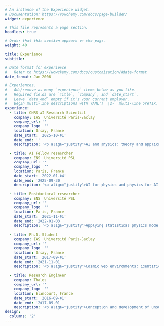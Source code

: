 ```yaml
---
# An instance of the Experience widget.
# Documentation: https://wowchemy.com/docs/page-builder/
widget: experience

# This file represents a page section.
headless: true

# Order that this section appears on the page.
weight: 40

title: Experience
subtitle:

# Date format for experience
#   Refer to https://wowchemy.com/docs/customization/#date-format
date_format: Jan 2006

# Experiences.
#   Add/remove as many `experience` items below as you like.
#   Required fields are `title`, `company`, and `date_start`.
#   Leave `date_end` empty if it's your current employer.
#   Begin multi-line descriptions with YAML's `|2-` multi-line prefix.
experience:
  - title: CNRS AI Research Scientist
    company: IAS, Université Paris-Saclay
    company_url: ''
    company_logo: ''
    location: Orsay, France
    date_start: '2025-10-01'
    date_end: ''
    description: '<p align="justify">AI and physics: theory and applications.</p>'

  - title: AI Fellow researcher
    company: ENS, Université PSL
    company_url: ''
    company_logo: ''
    location: Paris, France
    date_start: '2022-01-04'
    date_end: '2025-09-30'
    description: '<p align="justify">AI for physics and physics for AI: development of AI-based tools for astrophysics and cosmology and exploration of the links between theoretical physics and AI for a better understanding of AI systems. Teaching duty under the data science program of PSL University.</p>'

  - title: Postdoctoral researcher
    company: ENS, Université PSL
    company_url: ''
    company_logo: ''
    location: Paris, France
    date_start: '2021-11-01'
    date_end: '2022-01-03'
    description: '<p align="justify">Applying statistical physics models for the understanding of machine learning algorithms.</p>'
    
  - title: Ph.D. Student
    company: IAS, Université Paris-Saclay
    company_url: ''
    company_logo: ''
    location: Orsay, France
    date_start: '2017-09-01'
    date_end: '2021-11-01'
    description: '<p align="justify">Cosmic web environments: identification, characterisation and quantification of cosmological information.</p>'
        
  - title: Research Engineer
    company: Thales
    company_url: ''
    company_logo: ''
    location: Élancourt, France
    date_start: '2016-09-01'
    date_end: '2017-09-01'
    description: '<p align="justify">Conception and development of unsupervised algorithms to deinterleave radar pulses collected by satellites.</p>'
design:
  columns: '2'
---
```

